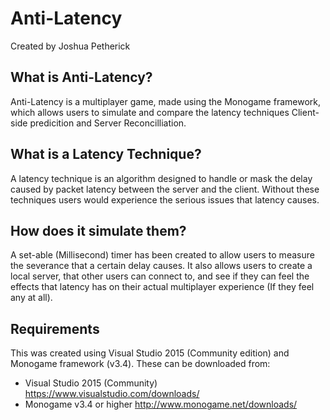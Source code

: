 # Anti-Latency
Created by Joshua Petherick
## What is Anti-Latency?
Anti-Latency is a multiplayer game, made using the Monogame framework, which allows users to simulate and compare the latency techniques Client-side predicition and Server Reconcilliation.

## What is a Latency Technique?
A latency technique is an algorithm designed to handle or mask the delay caused by packet latency between the server and the client. Without these techniques users would experience the serious issues that latency causes.

## How does it simulate them?
A set-able (Millisecond) timer has been created to allow users to measure the severance that a certain delay causes. It also allows users to create a local server, that other users can connect to, and see if they can feel the effects that latency has on their actual multiplayer experience (If they feel any at all).

## Requirements
This was created using Visual Studio 2015 (Community edition) and Monogame framework (v3.4). These can be downloaded from:

- Visual Studio 2015 (Community)  https://www.visualstudio.com/downloads/		
- Monogame v3.4 or higher	  http://www.monogame.net/downloads/
